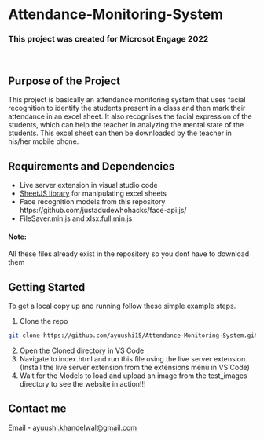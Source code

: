 # Attendance-Monitoring-System

<h3>
  This project was created for Microsot Engage 2022</h3>
  <br>
  
## Purpose of the Project
  <p> This project is basically an attendance monitoring system that uses facial recognition to identify the students present in a class and then mark their attendance 
  in an excel sheet. It also recognises the facial expression of the students, which can help the teacher in analyzing the mental state of the students.
  This excel sheet can then be downloaded by the teacher in his/her mobile phone. 
  
## Requirements and Dependencies
  <ul>
    <li> Live server extension in visual studio code </li>
    <li> <a href="https://sheetjs.com/">SheetJS library</a> for manipulating excel sheets </li>
    <li> Face recognition models from this repository https://github.com/justadudewhohacks/face-api.js/ </li>
    <li> FileSaver.min.js and xlsx.full.min.js </li>
    </ul>
<h4> Note: </h4>
    <p> All these files already exist in the repository so you dont have to download them </p>

## Getting Started
  <p>To get a local copy up and running follow these simple example steps. </p> 
  
  1. Clone the repo
   ```sh
   git clone https://github.com/ayuushi15/Attendance-Monitoring-System.git
   ```
  2. Open the Cloned directory in VS Code
  3. Navigate to index.html and run this file using the live server extension.(Install the live server extension from the extensions menu in VS Code)
  4. Wait for the Models to load and upload an image from the test_images directory to see the website in action!!!

## Contact me
  Email - ayuushi.khandelwal@gmail.com
